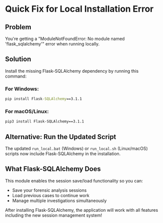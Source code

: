 # Quick Fix for Local Installation Error

## Problem
You're getting a "ModuleNotFoundError: No module named 'flask_sqlalchemy'" error when running locally.

## Solution
Install the missing Flask-SQLAlchemy dependency by running this command:

### For Windows:
```cmd
pip install Flask-SQLAlchemy==3.1.1
```

### For macOS/Linux:
```bash
pip3 install Flask-SQLAlchemy==3.1.1
```

## Alternative: Run the Updated Script
The updated `run_local.bat` (Windows) or `run_local.sh` (Linux/macOS) scripts now include Flask-SQLAlchemy in the installation.

## What Flask-SQLAlchemy Does
This module enables the session save/load functionality so you can:
- Save your forensic analysis sessions
- Load previous cases to continue work
- Manage multiple investigations simultaneously

After installing Flask-SQLAlchemy, the application will work with all features including the new session management system!